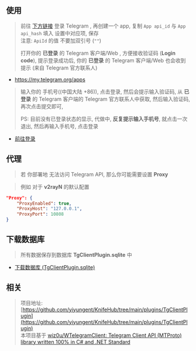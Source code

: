 

## 使用

> 前往 [下方链接](https://my.telegram.org/apps) 登录 Telegram , 再创建一个 app, 复制 `App api_id` 与 `App api_hash` 填入 设置中对应项, 保存      
> 注意: `ApiId` 的值 不要加双引号 (`""`)
> 
> 打开你的 **已登录** 的 Telegram 客户端/Web , 方便接收验证码 (**Login code**), 提示登录成功后, 你的 **已登录** 的 Telegram 客户端/Web 也会收到提示 (来自 Telegram 官方联系人)

- https://my.telegram.org/apps

> 输入你的 手机号((中国大陆 +86)), 点击登录, 然后会提示输入验证码, 从 **已登录** 的 Telegram 客户端的 Telegram 官方联系人中获取, 然后输入验证码, 再次点击提交即可,   
> 
> PS: 目前没有已登录状态的显示, 代做中, **反复提示输入手机号**, 就点击一次退出, 然后再输入手机号, 点击登录

- [前往登录](/plugins/TgClientPlugin)


## 代理

> 若 你部署地 无法访问 Telegram API, 那么你可能需要设置 **Proxy**

> 例如 对于 **v2rayN** 的默认配置

```json
"Proxy": {
    "ProxyEnabled": true,
    "ProxyHost": "127.0.0.1",
    "ProxyPort": 10808
}
```


## 下载数据库

> 所有数据保存到数据库 **TgClientPlugin.sqlite** 中

- [下载数据库 (TgClientPlugin.sqlite)](/api/Plugins/TgClientPlugin/Download)




## 相关

> 项目地址: [https://github.com/yiyungent/KnifeHub/tree/main/plugins/TgClientPlugin](https://github.com/yiyungent/KnifeHub/tree/main/plugins/TgClientPlugin)             
> 本项目基于 [wiz0u/WTelegramClient: Telegram Client API (MTProto) library written 100% in C# and .NET Standard](https://github.com/wiz0u/WTelegramClient)

<!-- Matomo Image Tracker-->
<img referrerpolicy="no-referrer-when-downgrade" src="https://matomo.moeci.com/matomo.php?idsite=2&amp;rec=1&amp;action_name=Plugins.TgClientPlugin-v0.0.2.README" style="border:0" alt="" />
<!-- End Matomo -->
